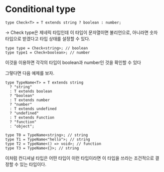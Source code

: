# Conditional type

```tsx
type Check<T> = T extends string ? boolean : number;
```

→ Check type은 제네릭 타입인데 이 타입이 문자열이면 불리언으로, 아니라면 숫자 타입으로 받겠다고 타입 상태를 설정할 수 있다.

```tsx
type type = Check<string>; // boolean
type type1 = Check<boolean>; // number
```

이것을 이용하면 각각의 타입이 boolean과 number인 것을 확인할 수 있다

그렇다면 다음 예제를 보자.

```tsx
type TypeName<T> = T extends string
  ? "string"
  : T extends boolean
  ? "boolean"
  : T extends number
  ? "number"
  : T extends undefined
  ? "undefined"
  : T extends Function
  ? "function"
  : "object";

type T0 = TypeName<string>; // string
type T1 = TypeName<"hello">; // string
type T2 = TypeName<() => void>; // function
type T3 = TypeName<{}>; // string
```

이처럼 컨디셔널 타입은 어떤 타입이 이런 타입이라면 이 타입을 쓰라는 조건적으로 결정할 수 있는 타입이다.
